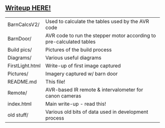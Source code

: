 <h2><a href="http://ridetheclown.com/BarnTracker/">Writeup HERE!</a></h2>

<table>
<tr><td>BarnCalcsV2/</td><td>Used to calculate the tables used by the AVR code</td></tr>
<tr><td>BarnDoor/</td><td>AVR code to run the stepper motor according to pre-calculated tables</td></tr>
<tr><td>Build pics/</td><td>Pictures of the build process</td></tr>
<tr><td>Diagrams/</td><td>Various useful diagrams</td></tr>
<tr><td>FirstLight.html</td><td>Write-up of first image captured</td></tr>
<tr><td>Pictures/</td><td>Imagery captured w/ barn door</td></tr>
<tr><td>README.md</td><td>This file!</td></tr>
<tr><td>Remote/</td><td>AVR-based IR remote & intervalometer for canon cameras</td></tr>
<tr><td>index.html</td><td>Main write-up - read this!</td></tr>
<tr><td>old stuff/</td><td>Various old bits of data used in development process</td></tr>
</table>
